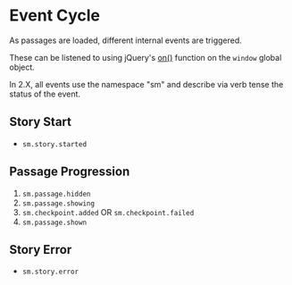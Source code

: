 # Event Cycle

As passages are loaded, different internal events are triggered.

These can be listened to using jQuery's [on()](https://api.jquery.com/on/) function on the `window` global object.

In 2.X, all events use the namespace "sm" and describe via verb tense the status of the event.

## Story Start

* `sm.story.started`

## Passage Progression

1. `sm.passage.hidden`
2. `sm.passage.showing`
3. `sm.checkpoint.added` OR `sm.checkpoint.failed`
4. `sm.passage.shown`

## Story Error

* `sm.story.error`
